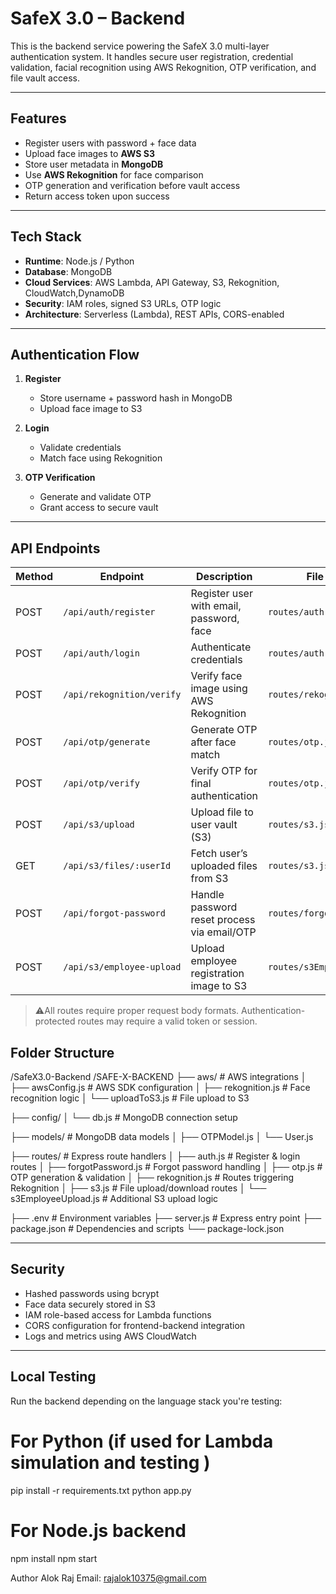 # SafeX 3.0 – Backend

This is the backend service powering the SafeX 3.0 multi-layer authentication system. It handles secure user registration, credential validation, facial recognition using AWS Rekognition, OTP verification, and file vault access.

---

##  Features

- Register users with password + face data
- Upload face images to **AWS S3**
- Store user metadata in **MongoDB**
- Use **AWS Rekognition** for face comparison
- OTP generation and  verification before vault access
- Return access token upon success

---

##  Tech Stack

- **Runtime**: Node.js / Python
- **Database**: MongoDB
- **Cloud Services**: AWS Lambda, API Gateway, S3, Rekognition, CloudWatch,DynamoDB
- **Security**: IAM roles, signed S3 URLs, OTP logic
- **Architecture**: Serverless (Lambda), REST APIs, CORS-enabled

---

##  Authentication Flow

1. **Register**  
   - Store username + password hash in MongoDB  
   - Upload face image to S3

2. **Login**  
   - Validate credentials  
   - Match face using Rekognition

3. **OTP Verification**  
   - Generate and validate OTP  
   - Grant access to secure vault

---

##  API Endpoints

| Method | Endpoint                | Description                                   | File (Route)             |
|--------|-------------------------|-----------------------------------------------|--------------------------|
| POST   | `/api/auth/register`    | Register user with email, password, face      | `routes/auth.js`         |
| POST   | `/api/auth/login`       | Authenticate credentials                      | `routes/auth.js`         |
| POST   | `/api/rekognition/verify` | Verify face image using AWS Rekognition      | `routes/rekognition.js`  |
| POST   | `/api/otp/generate`     | Generate OTP after face match                 | `routes/otp.js`          |
| POST   | `/api/otp/verify`       | Verify OTP for final authentication           | `routes/otp.js`          |
| POST   | `/api/s3/upload`        | Upload file to user vault (S3)                | `routes/s3.js`           |
| GET    | `/api/s3/files/:userId` | Fetch user’s uploaded files from S3           | `routes/s3.js`           |
| POST   | `/api/forgot-password`  | Handle password reset process via email/OTP   | `routes/forgotPassword.js` |
| POST   | `/api/s3/employee-upload` | Upload employee registration image to S3    | `routes/s3EmployeeUpload.js` |

> ⚠All routes require proper request body formats. Authentication-protected routes may require a valid token or session.



## Folder Structure
/SafeX3.0-Backend
/SAFE-X-BACKEND
├── aws/ # AWS integrations
│ ├── awsConfig.js # AWS SDK configuration
│ ├── rekognition.js # Face recognition logic
│ └── uploadToS3.js # File upload to S3

├── config/
│ └── db.js # MongoDB connection setup

├── models/ # MongoDB data models
│ ├── OTPModel.js
│ └── User.js

├── routes/ # Express route handlers
│ ├── auth.js # Register & login routes
│ ├── forgotPassword.js # Forgot password handling
│ ├── otp.js # OTP generation & validation
│ ├── rekognition.js # Routes triggering Rekognition
│ ├── s3.js # File upload/download routes
│ └── s3EmployeeUpload.js # Additional S3 upload logic

├── .env # Environment variables
├── server.js # Express entry point
├── package.json # Dependencies and scripts
└── package-lock.json

---

##  Security

- Hashed passwords using bcrypt
- Face data securely stored in S3
- IAM role-based access for Lambda functions
- CORS configuration for frontend-backend integration
- Logs and metrics using AWS CloudWatch

---

##  Local Testing

Run the backend depending on the language stack you're testing:

# For Python (if used for Lambda simulation and testing )
pip install -r requirements.txt
python app.py

# For Node.js backend
npm install
npm start 

Author
Alok Raj
Email: rajalok10375@gmail.com

